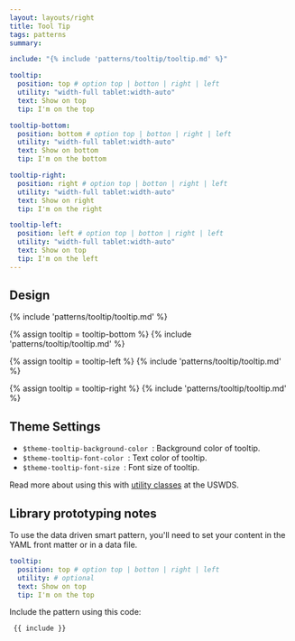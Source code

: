 ```yaml
---
layout: layouts/right
title: Tool Tip
tags: patterns
summary:

include: "{% include 'patterns/tooltip/tooltip.md' %}"

tooltip:
  position: top # option top | botton | right | left
  utility: "width-full tablet:width-auto"
  text: Show on top
  tip: I'm on the top

tooltip-bottom:
  position: bottom # option top | botton | right | left
  utility: "width-full tablet:width-auto"
  text: Show on bottom
  tip: I'm on the bottom

tooltip-right:
  position: right # option top | botton | right | left
  utility: "width-full tablet:width-auto"
  text: Show on right
  tip: I'm on the right

tooltip-left:
  position: left # option top | botton | right | left
  utility: "width-full tablet:width-auto"
  text: Show on top
  tip: I'm on the left
---
```


## Design
{% include 'patterns/tooltip/tooltip.md' %}

{% assign tooltip = tooltip-bottom %}
{% include 'patterns/tooltip/tooltip.md' %}

{% assign tooltip = tooltip-left %}
{% include 'patterns/tooltip/tooltip.md' %}

{% assign tooltip = tooltip-right %}
{% include 'patterns/tooltip/tooltip.md' %}

## Theme Settings
- `$theme-tooltip-background-color `: Background color of tooltip.
- `$theme-tooltip-font-color `: Text color of tooltip.
- `$theme-tooltip-font-size `: Font size of tooltip.

Read more about using this with [utility classes](https://designsystem.digital.gov/utilities/) <i class="fa-solid fa-arrow-up-right-from-square"></i> at the USWDS.

## Library prototyping notes
To use the data driven smart pattern, you'll need to set your content in the YAML front matter or in a data file.

``` yml
tooltip:
  position: top # option top | botton | right | left
  utility: # optional 
  text: Show on top
  tip: I'm on the top
```

Include the pattern using this code:

``` markdown
 {{ include }}
```
